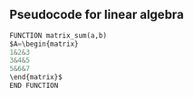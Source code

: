 ## Pseudocode for linear algebra
```python
FUNCTION matrix_sum(a,b)
$A=\begin{matrix}
1&2&3
3&4&5
5&6&7
\end{matrix}$
END FUNCTION
```
